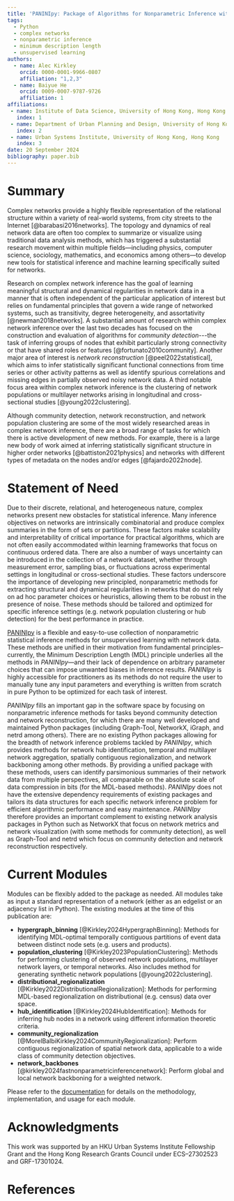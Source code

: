 ```yaml
---
title: 'PANINIpy: Package of Algorithms for Nonparametric Inference with Networks In Python'
tags:
  - Python
  - complex networks
  - nonparametric inference
  - minimum description length
  - unsupervised learning
authors:
  - name: Alec Kirkley
    orcid: 0000-0001-9966-0807
    affiliation: "1,2,3"
  - name: Baiyue He
    orcid: 0009-0007-9787-9726
    affiliation: 1
affiliations:
 - name: Institute of Data Science, University of Hong Kong, Hong Kong
   index: 1
 - name: Department of Urban Planning and Design, University of Hong Kong, Hong Kong
   index: 2
 - name: Urban Systems Institute, University of Hong Kong, Hong Kong
   index: 3
date: 20 September 2024
bibliography: paper.bib
---
```



# Summary

Complex networks provide a highly flexible representation of the relational structure within a variety of real-world systems, from city streets to the Internet [@barabasi2016networks]. The topology and dynamics of real network data are often too complex to summarize or visualize using traditional data analysis methods, which has triggered a substantial research movement within multiple fields—including physics, computer science, sociology, mathematics, and economics among others—to develop new tools for statistical inference and machine learning specifically suited for networks. 

Research on complex network inference has the goal of learning meaningful structural and dynamical regularities in network data in a manner that is often independent of the particular application of interest but relies on fundamental principles that govern a wide range of networked systems, such as transitivity, degree heterogeneity, and assortativity [@newman2018networks]. A substantial amount of research within complex network inference over the last two decades has focused on the construction and evaluation of algorithms for *community detection*---the task of inferring groups of nodes that exhibit particularly strong connectivity or that have shared roles or features [@fortunato2010community]. Another major area of interest is *network reconstruction* [@peel2022statistical], which aims to infer statistically significant functional connections from time series or other activity patterns as well as identify spurious correlations and missing edges in partially observed noisy network data. A third notable focus area within complex network inference is the clustering of network populations or multilayer networks arising in longitudinal and cross-sectional studies [@young2022clustering]. 

Although community detection, network reconstruction, and network population clustering are some of the most widely researched areas in complex network inference, there are a broad range of tasks for which there is active development of new methods. For example, there is a large new body of work aimed at inferring statistically significant structure in higher order networks [@battiston2021physics] and networks with different types of metadata on the nodes and/or edges [@fajardo2022node].

# Statement of Need

Due to their discrete, relational, and heterogeneous nature, complex networks present new obstacles for statistical inference. Many inference objectives on networks are intrinsically combinatorial and produce complex summaries in the form of sets or partitions. These factors make scalability and interpretability of critical importance for practical algorithms, which are not often easily accommodated within learning frameworks that focus on continuous ordered data. There are also a number of ways uncertainty can be introduced in the collection of a network dataset, whether through measurement error, sampling bias, or fluctuations across experimental settings in longitudinal or cross-sectional studies. These factors underscore the importance of developing new principled, nonparametric methods for extracting structural and dynamical regularities in networks that do not rely on ad hoc parameter choices or heuristics, allowing them to be robust in the presence of noise. These methods should be tailored and optimized for specific inference settings (e.g. network population clustering or hub detection) for the best performance in practice. 

[PANINIpy](https://github.com/HKU-Complex-Networks-Lab/PANINIpy) is a flexible and easy-to-use collection of nonparametric statistical inference methods for unsupervised learning with network data. These methods are unified in their motivation from fundamental principles–currently, the Minimum Description Length (MDL) principle underlies all the methods in *PANINIpy*—and their lack of dependence on arbitrary parameter choices that can impose unwanted biases in inference results. *PANINIpy* is highly accessible for practitioners as its methods do not require the user to manually tune any input parameters and everything is written from scratch in pure Python to be optimized for each task of interest. 

*PANINIpy* fills an important gap in the software space by focusing on nonparametric inference methods for tasks beyond community detection and network reconstruction, for which there are many well developed and maintained Python packages (including Graph-Tool, NetworkX, iGraph, and netrd among others). There are no existing Python packages allowing for the breadth of network inference problems tackled by *PANINIpy*, which provides methods for network hub identification, temporal and multilayer network aggregation, spatially contiguous regionalization, and network backboning among other methods. By providing a unified package with these methods, users can identify parsimonious summaries of their network data from multiple perspectives, all comparable on the absolute scale of data compression in bits (for the MDL-based methods). *PANINIpy* does not have the extensive dependency requirements of existing packages and tailors its data structures for each specific network inference problem for efficient algorithmic performance and easy maintenance. *PANINIpy* therefore provides an important complement to existing network analysis packages in Python such as NetworkX that focus on network metrics and network visualization (with some methods for community detection), as well as Graph-Tool and netrd which focus on community detection and network reconstruction respectively.

# Current Modules

Modules can be flexibly added to the package as needed. All modules take as input a standard representation of a network (either as an edgelist or an adjacency list in Python). The existing modules at the time of this publication are:   

- **hypergraph_binning** [@Kirkley2024HypergraphBinning]: Methods for identifying MDL-optimal temporally contiguous partitions of event data between distinct node sets (e.g. users and products).
- **population_clustering** [@Kirkley2023PopulationClustering]: Methods for performing clustering of observed network populations, multilayer network layers, or temporal networks. Also includes method for generating synthetic network populations [@young2022clustering].
- **distributional_regionalization** [@Kirkley2022DistributionalRegionalization]: Methods for performing MDL-based regionalization on distributional (e.g. census) data over space.
- **hub_identification** [@Kirkley2024HubIdentification]: Methods for inferring hub nodes in a network using different information theoretic criteria.
- **community_regionalization** [@MorelBalbiKirkley2024CommunityRegionalization]: Perform contiguous regionalization of spatial network data, applicable to a wide class of community detection objectives.
- **network_backbones** [@kirkley2024fastnonparametricinferencenetwork]: Perform global and local network backboning for a weighted network.

Please refer to the [documentation](https://paninipy.readthedocs.io/en/latest/) for details on the methodology, implementation, and usage for each module. 

# Acknowledgments

This work was supported by an HKU Urban Systems Institute Fellowship Grant and the Hong Kong Research Grants Council under ECS–27302523 and GRF-17301024.


# References
```
```

